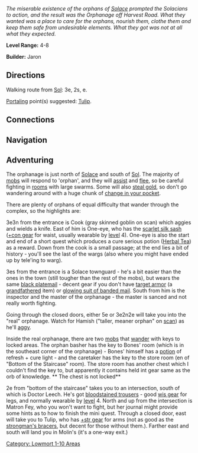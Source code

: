 *The miserable existence of the orphans of
[Solace](:Category:_Town_Of_Solace "wikilink") prompted the Solacians to
action, and the result was the Orphanage off Harvest Road. What they
wanted was a place to care for the orphans, nourish them, clothe them
and keep them safe from undesirable elements. What they got was not at
all what they expected.*

**Level Range:** 4-8

**Builder:** Jaron

## Directions

Walking route from [Sol](Sol "wikilink"): 3e, 2s, e.

[Portaling](Portal "wikilink") point(s) suggested:
[Tulip](Tulip "wikilink").

## Connections

## Navigation

## Adventuring

The orphanage is just north of
[Solace](:Category:_Town_Of_Solace "wikilink") and south of
[Sol](Sol "wikilink"). The majority of
[mobs](:Category:_Mobs "wikilink") will respond to 'orphan', and they
will [assist](Assistive_Mobs "wikilink") and
[flee](Wimpy_Mobs "wikilink"), so be careful fighting in
[rooms](:Category:_Rooms "wikilink") with large swarms. Some will also
[steal gold](Thieving_Mobs "wikilink"), so don't go wandering around
with a huge chunk of [change in your pocket](Gold_In_Hand "wikilink").

There are plenty of orphans of equal difficulty that wander through the
complex, so the highlights are:

3e3n from the entrance is Cook (gray skinned goblin on scan) which
aggies and wields a knife. East of him is One-eye, who has the [scarlet
silk sash](Scarlet_Silk_Sash "wikilink") ([+con
gear](:Category:_Con_Gear "wikilink") for waist, usually wearable by
[level](Level "wikilink") 4). One-eye is also the start and end of a
short quest which produces a cure serious potion ([Herbal
Tea](Flask_Of_Herbal_Tea "wikilink")) as a reward. Down from the cook is
a small passage; at the end lies a bit of history - you'll see the last
of the wargs (also where you might have ended up by tele'ing to warg).

3es from the entrance is a Solace townguard - he's a bit easier than the
ones in the town (still tougher than the rest of the mobs), but wears
the same [black platemail](Black_Platemail "wikilink") - decent gear if
you don't have [target armor](Target_Armor "wikilink") (a
[grandfathered](:Category:_Grandfathered "wikilink") item) or [glowing
suit of banded mail](Glowing_Suit_Of_Banded_Mail "wikilink"). South from
him is the inspector and the master of the orphanage - the master is
sanced and not really worth fighting.

Going through the closed doors, either 5e or 3e2n2e will take you into
the "real" orphanage. Watch for Hamish ("taller, meaner orphan" on
[scan](Scan "wikilink")) as he'll [aggy](Aggressive_Mobs "wikilink").

Inside the real orphanage, there are two
[mobs](:Category:_Mobs "wikilink") that
[wander](Wandering_Mobs "wikilink") with keys to locked areas. The
orphan basher has the key to Bones' room (which is in the southeast
corner of the orphanage) - Bones' himself has a
[potion](:Category:_Potions "wikilink") of refresh + cure light - and
the caretaker has the key to the store room (en of "Bottom of the
Staircase" room). The store room has another chest which I couldn't find
the key to, but apparently it contains held int gear same as the orb of
knowledge. \*\* The chest is not locked\*\*

2e from "bottom of the staircase" takes you to an intersection, south of
which is Doctor Leech. He's got [bloodstained
trousers](Bloodstained_Trousers "wikilink") - good [wis
gear](:Category:_Wis_Gear "wikilink") for legs, and normally wearable by
[level](Level "wikilink") 4. North and up from the intersection is
Matron Fey, who you won't want to fight, but her journal might provide
some hints as to how to finish the mini quest. Through a closed door,
east will take you to Tulip, who has [+str
gear](:Category:_Str_Gear "wikilink") for arms (not as good as the
[strongman's bracers](Strongman's_Bracers "wikilink"), but decent for
those without them.). Farther east and south will land you in Molin's
(it's a one-way exit.)

[Category: Lowmort 1-10 Areas](Category:_Lowmort_1-10_Areas "wikilink")
